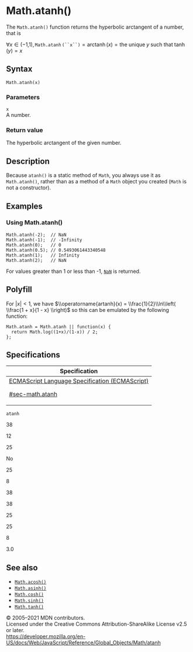 # Math.atanh()

The `Math.atanh()` function returns the hyperbolic arctangent of a number, that is

∀*x* ∈ (−1,1), `Math.atanh` ` (``x``) ` = arctanh (_x_) = the unique *y* such that tanh (_y_) = *x*

## Syntax

    Math.atanh(x)

### Parameters

`x`  
A number.

### Return value

The hyperbolic arctangent of the given number.

## Description

Because `atanh()` is a static method of `Math`, you always use it as `Math.atanh()`, rather than as a method of a `Math` object you created (`Math` is not a constructor).

## Examples

### Using Math.atanh()

    Math.atanh(-2);  // NaN
    Math.atanh(-1);  // -Infinity
    Math.atanh(0);   // 0
    Math.atanh(0.5); // 0.5493061443340548
    Math.atanh(1);   // Infinity
    Math.atanh(2);   // NaN

For values greater than 1 or less than -1, [`NaN`](../nan) is returned.

## Polyfill

For |_x_| &lt; 1, we have $\\operatorname{artanh}(x) = \\frac{1}{2}\\ln\\left( \\frac{1 + x}{1 - x} \\right)$ so this can be emulated by the following function:

    Math.atanh = Math.atanh || function(x) {
      return Math.log((1+x)/(1-x)) / 2;
    };

## Specifications

<table>
<thead>
<tr class="header">
<th>Specification</th>
</tr>
</thead>
<tbody>
<tr class="odd">
<td>
<a href="https://tc39.es/ecma262/#sec-math.atanh">ECMAScript Language Specification (ECMAScript) 
<br/>

<span class="small">#sec-math.atanh</span>
</a>
</td>
</tr>
</tbody>
</table>

`atanh`

38

12

25

No

25

8

38

38

25

25

8

3.0

## See also

-   [`Math.acosh()`](acosh)
-   [`Math.asinh()`](asinh)
-   [`Math.cosh()`](cosh)
-   [`Math.sinh()`](sinh)
-   [`Math.tanh()`](tanh)

© 2005–2021 MDN contributors.  
Licensed under the Creative Commons Attribution-ShareAlike License v2.5 or later.  
<a href="https://developer.mozilla.org/en-US/docs/Web/JavaScript/Reference/Global_Objects/Math/atanh" class="_attribution-link">https://developer.mozilla.org/en-US/docs/Web/JavaScript/Reference/Global_Objects/Math/atanh</a>
